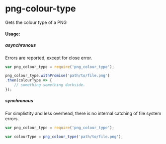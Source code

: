 # png-colour-type
Gets the colour type of a PNG

#### Usage:

##### asynchronous

Errors are reported, except for close error.

```javascript
var png_colour_type = require('png_colour_type');

png_colour_type.withPromise('path/to/file.png')
.then(colourType => {
    // something something darkside.
});
```

##### synchronous

For simplistity and less overhead, there is no internal catching of file system errors.

```javascript
var png_colour_type = require('png_colour_type');

var colourType = png_colour_type('path/to/file.png');
```
